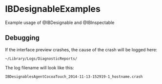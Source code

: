 IBDesignableExamples
====================

Example usage of @IBDesignable and @IBInspectable

Debugging
---------

If the interface preview crashes, the cause of the crash will be logged here:
```
~/Library/Logs/DiagnosticReports/
```

The log filename will look like this:
```
IBDesignablesAgentCocoaTouch_2014-11-13-152919-1_hostname.crash
```
